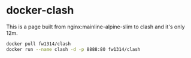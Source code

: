 # docker-clash
This is a page built from nginx:mainline-alpine-slim to clash and it's only 12m.

```bash
docker pull fw1314/clash
docker run --name clash -d -p 8888:80 fw1314/clash
```
